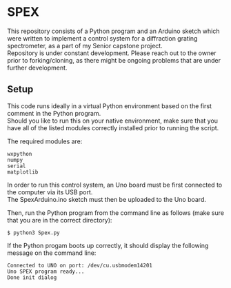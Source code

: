 # **SPEX**
This repository consists of a Python program and an Arduino sketch which were written to implement a control system for a diffraction grating spectrometer, as a part of my Senior capstone project. \
Repository is under constant development. Please reach out to the owner prior to forking/cloning, as there might be ongoing problems that are under further development. 

## **Setup**
This code runs ideally in a virtual Python environment based on the first comment in the Python program.\
Should you like to run this on your native environment, make sure that you have all of the listed modules correctly installed prior to running the script. 

The required modules are: 
```
wxpython
numpy
serial
matplotlib
```
In order to run this control system, an Uno board must be first connected to the computer via its USB port. \
The SpexArduino.ino sketch must then be uploaded to the Uno board.

Then, run the Python program from the command line as follows (make sure that you are in the correct directory):
```
$ python3 Spex.py
```
If the Python progam boots up correctly, it should display the following message on the command line:
```
Connected to UNO on port: /dev/cu.usbmodem14201
Uno SPEX program ready...
Done init dialog
```

